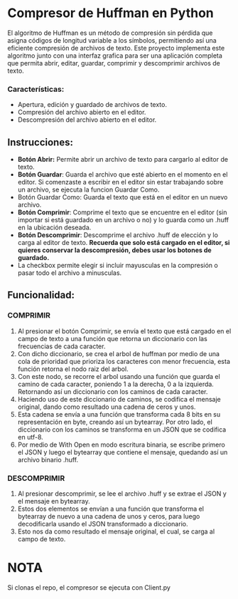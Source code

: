 # Compresor de Huffman en Python

El algoritmo de Huffman es un método de compresión sin pérdida que asigna códigos de longitud variable a los símbolos, permitiendo así una eficiente compresión de archivos de texto. Este proyecto implementa este algoritmo junto con una interfaz grafica para ser una aplicación completa que permita abrir, editar, guardar, comprimir y descomprimir archivos de texto.

### **Características:**

* Apertura, edición y guardado de archivos de texto.
* Compresión del archivo abierto en el editor.
* Descompresión del archivo abierto en el editor.

## Instrucciones:

* **Botón Abrir:** Permite abrir un archivo de texto para cargarlo al editor de texto.
* **Botón Guardar**: Guarda el archivo que esté abierto en el momento en el editor. Si comenzaste a escribir en el editor sin estar trabajando sobre un archivo, se ejecuta la funcion Guardar Como.
* Botón Guardar Como: Guarda el texto que está en el editor en un nuevo archivo.
* **Botón Comprimir**:  Comprime el texto que se encuentre en el editor (sin importar si está guardado en un archivo o no) y lo guarda como un .huff en la ubicación deseada.
* **Botón Descomprimir**: Descomprime el archivo .huff de elección y lo carga al editor de texto. **Recuerda que solo está cargado en el editor, si quieres conservar la descompresión, debes usar los botones de guardado.**
* La checkbox permite elegir si incluir mayusculas en la compresión o pasar todo el archivo a minusculas.

## Funcionalidad:

### COMPRIMIR

1. Al presionar el botón Comprimir, se envía el texto que está cargado en el campo de texto a una función que retorna un diccionario con las frecuencias de cada caracter.
2. Con dicho diccionario, se crea el arbol de huffman por medio de una cola de prioridad que prioriza los caracteres con menor frecuencia, esta función retorna el nodo raiz del arbol.
3. Con este nodo, se recorre el arbol usando una función que guarda el camino de cada caracter, poniendo 1 a la derecha, 0 a la izquierda. Retornando así un diccionario con los caminos de cada caracter.
4. Haciendo uso de este diccionario de caminos, se codifica el mensaje original, dando como resultado una cadena de ceros y unos.
5. Esta cadena se envía a una función que transforma cada 8 bits en su representación en byte, creando así un bytearray. Por otro lado, el diccionario con los caminos se transforma en un JSON que se codifica en utf-8.
6. Por medio de With Open en modo escritura binaria, se escribe primero el JSON y luego el bytearray que contiene el mensaje, quedando así un archivo binario .huff.

### DESCOMPRIMIR

1. Al presionar descomprimir, se lee el archivo .huff y se extrae el JSON y el mensaje en bytearray.
2. Estos dos elementos se envían a una función que transforma el bytearray de nuevo a una cadena de unos y ceros, para luego decodificarla usando el JSON transformado a diccionario.
3. Esto nos da como resultado el mensaje original, el cual, se carga al campo de texto.


# NOTA
Si clonas el repo, el compresor se ejecuta con Client.py
